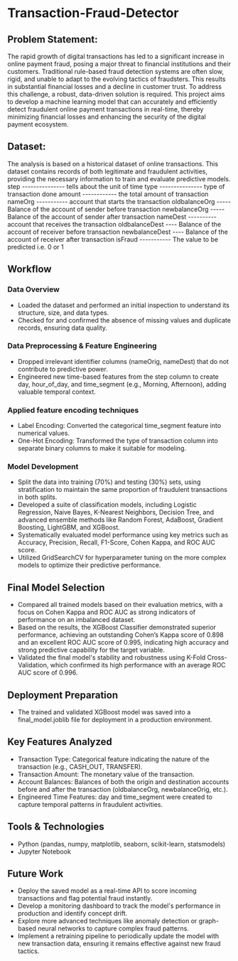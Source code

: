 # Transaction-Fraud-Detector

## Problem Statement:
The rapid growth of digital transactions has led to a significant increase in online payment fraud, posing a major threat to financial institutions and their customers. Traditional rule-based fraud detection systems are often slow, rigid, and unable to adapt to the evolving tactics of fraudsters. This results in substantial financial losses and a decline in customer trust. To address this challenge, a robust, data-driven solution is required. This project aims to develop a machine learning model that can accurately and efficiently detect fraudulent online payment transactions in real-time, thereby minimizing financial losses and enhancing the security of the digital payment ecosystem.

## Dataset:
The analysis is based on a historical dataset of online transactions. This dataset contains records of both legitimate and fraudulent activities, providing the necessary information to train and evaluate predictive models.
step --------------- tells about the unit of time
type --------------- type of transaction done
amount ------------ the total amount of transaction
nameOrg	----------- account that starts the transaction 
oldbalanceOrg ----- Balance of the account of sender before transaction
newbalanceOrg ----- Balance of the account of sender after transaction
nameDest ---------- account that receives the transaction
oldbalanceDest ---- Balance of the account of receiver before transaction
newbalanceDest ---- Balance of the account of receiver after transaction
isFraud	----------- The value to be predicted i.e. 0 or 1

## Workflow
### Data Overview
* Loaded the dataset and performed an initial inspection to understand its structure, size, and data types.
* Checked for and confirmed the absence of missing values and duplicate records, ensuring data quality.

### Data Preprocessing & Feature Engineering
* Dropped irrelevant identifier columns (nameOrig, nameDest) that do not contribute to predictive power.
* Engineered new time-based features from the step column to create day, hour_of_day, and time_segment (e.g., Morning, Afternoon), adding valuable temporal context.

### Applied feature encoding techniques
* Label Encoding: Converted the categorical time_segment feature into numerical values.
* One-Hot Encoding: Transformed the type of transaction column into separate binary columns to make it suitable for modeling.

### Model Development
* Split the data into training (70%) and testing (30%) sets, using stratification to maintain the same proportion of fraudulent transactions in both splits.
* Developed a suite of classification models, including Logistic Regression, Naive Bayes, K-Nearest Neighbors, Decision Tree, and advanced ensemble methods like Random Forest, AdaBoost, Gradient Boosting, LightGBM, and XGBoost.
* Systematically evaluated model performance using key metrics such as Accuracy, Precision, Recall, F1-Score, Cohen Kappa, and ROC AUC score.
* Utilized GridSearchCV for hyperparameter tuning on the more complex models to optimize their predictive performance.

## Final Model Selection
* Compared all trained models based on their evaluation metrics, with a focus on Cohen Kappa and ROC AUC as strong indicators of performance on an imbalanced dataset.
* Based on the results, the XGBoost Classifier demonstrated superior performance, achieving an outstanding Cohen’s Kappa score of 0.898 and an excellent ROC AUC score of 0.995, indicating high accuracy and strong predictive capability for the target variable.
* Validated the final model's stability and robustness using K-Fold Cross-Validation, which confirmed its high performance with an average ROC AUC score of 0.996.

## Deployment Preparation
* The trained and validated XGBoost model was saved into a final_model.joblib file for deployment in a production environment.

## Key Features Analyzed
- Transaction Type: Categorical feature indicating the nature of the transaction (e.g., CASH_OUT, TRANSFER).
- Transaction Amount: The monetary value of the transaction.
- Account Balances: Balances of both the origin and destination accounts before and after the transaction (oldbalanceOrg, newbalanceOrig, etc.).
- Engineered Time Features: day and time_segment were created to capture temporal patterns in fraudulent activities.

## Tools & Technologies
* Python (pandas, numpy, matplotlib, seaborn, scikit-learn, statsmodels)
* Jupyter Notebook

## Future Work
* Deploy the saved model as a real-time API to score incoming transactions and flag potential fraud instantly.
* Develop a monitoring dashboard to track the model's performance in production and identify concept drift.
* Explore more advanced techniques like anomaly detection or graph-based neural networks to capture complex fraud patterns.
* Implement a retraining pipeline to periodically update the model with new transaction data, ensuring it remains effective against new fraud tactics.
